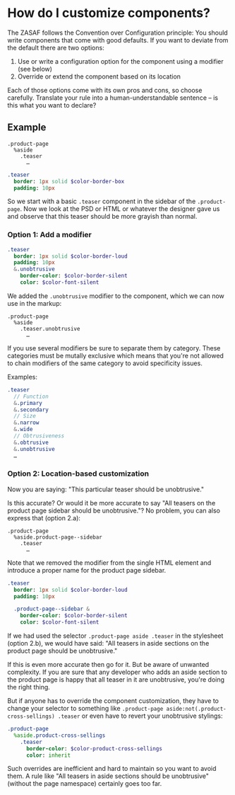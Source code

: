 # How do I customize components?

The ZASAF follows the Convention over Configuration principle: You should write components that come with good defaults.
If you want to deviate from the default there are two options:

1. Use or write a configuration option for the component using a modifier (see below)
2. Override or extend the component based on its location

Each of those options come with its own pros and cons, so choose carefully.
Translate your rule into a human-understandable sentence – is this what you want to declare?

## Example

``` haml
.product-page
  %aside
    .teaser
      …
```

``` sass
.teaser
  border: 1px solid $color-border-box
  padding: 10px
```

So we start with a basic `.teaser` component in the sidebar of the `.product-page`.
Now we look at the PSD or HTML or whatever the designer gave us and observe that this teaser should be more grayish than normal.

### Option 1: Add a modifier

``` sass
.teaser
  border: 1px solid $color-border-loud
  padding: 10px
  &.unobtrusive
    border-color: $color-border-silent
    color: $color-font-silent
```

We added the `.unobtrusive` modifier to the component, which we can now use in the markup:

``` haml
.product-page
  %aside
    .teaser.unobtrusive
      …
```

If you use several modifiers be sure to separate them by category. These categories must be mutally exclusive which means that you're not allowed to chain modifiers of the same category to avoid specificity issues.

Examples:

``` sass
.teaser
  // Function
  &.primary
  &.secondary
  // Size
  &.narrow
  &.wide
  // Obtrusiveness
  &.obtrusive
  &.unobtrusive
  …
```

### Option 2: Location-based customization

Now you are saying: "This particular teaser should be unobtrusive."

Is this accurate? Or would it be more accurate to say "All teasers on the product page sidebar should be unobtrusive."? No problem, you can also express that (option 2.a):

``` haml
.product-page
  %aside.product-page--sidebar
    .teaser
      …
```

Note that we removed the modifier from the single HTML element and introduce a proper name for the product page sidebar.

``` sass
.teaser
  border: 1px solid $color-border-loud
  padding: 10px

  .product-page--sidebar &
    border-color: $color-border-silent
    color: $color-font-silent
```

If we had used the selector `.product-page aside .teaser` in the stylesheet (option 2.b), we would have said: "All teasers in aside sections on the product page should be unobtrusive."

If this is even more accurate then go for it. But be aware of unwanted complexity. If you are sure that any developer who adds an aside section to the product page is happy that all teaser in it are unobtrusive, you're doing the right thing.

But if anyone has to override the component customization, they have to change your selector to something like `.product-page aside:not(.product-cross-sellings) .teaser` or even have to revert your unobtrusive stylings:

``` sass
.product-page
  %aside.product-cross-sellings
    .teaser
      border-color: $color-product-cross-sellings
      color: inherit
```

Such overrides are inefficient and hard to maintain so you want to avoid them.
A rule like "All teasers in aside sections should be unobtrusive" (without the page namespace) certainly goes too far.
